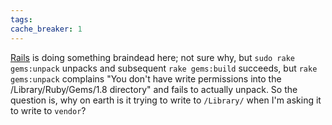 ```yaml
---
tags: 
cache_breaker: 1
---
```


[Rails](/wiki/Rails) is doing something braindead here; not sure why, but `sudo rake gems:unpack` unpacks and subsequent `rake gems:build` succeeds, but `rake gems:unpack` complains "You don't have write permissions into the /Library/Ruby/Gems/1.8 directory" and fails to actually unpack. So the question is, why on earth is it trying to write to `/Library/` when I'm asking it to write to `vendor`?
